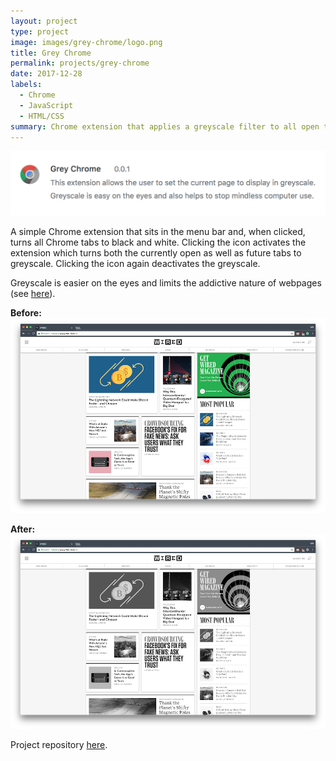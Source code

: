 ```yaml
---
layout: project
type: project
image: images/grey-chrome/logo.png
title: Grey Chrome
permalink: projects/grey-chrome
date: 2017-12-28
labels:
  - Chrome
  - JavaScript
  - HTML/CSS
summary: Chrome extension that applies a greyscale filter to all open tabs to improve readability and curb mindless Internet use.
---
```

<a href="https://github.com/will-hodge/grey-chrome">
  <img class="ui large rounded image " src="../images/grey-chrome/desc.png">
</a>

A simple Chrome extension that sits in the menu bar and, when clicked, turns all Chrome tabs to black and white. Clicking the icon activates the extension which turns both the currently open as well as future tabs to greyscale. Clicking the icon again deactivates the greyscale.

Greyscale is easier on the eyes and limits the addictive nature of webpages (see [here](http://www.tristanharris.com/2016/05/how-technology-hijacks-peoples-minds%E2%80%8A-%E2%80%8Afrom-a-magician-and-googles-design-ethicist/)).

**Before:**
<img class="ui rounded image " src="../images/grey-chrome/inactive.png">

**After:**
<img class="ui rounded image " src="../images/grey-chrome/active.png">

<i class="large github icon "></i>Project repository <a href="https://github.com/will-hodge/grey-chrome">here</a>.
